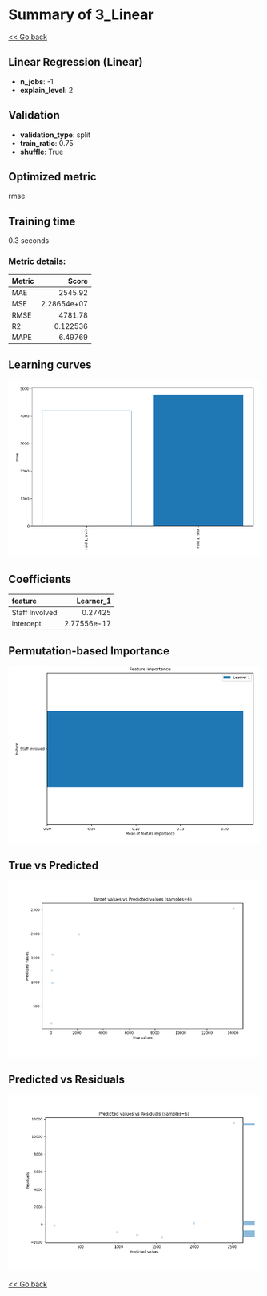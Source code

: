 # Summary of 3_Linear

[<< Go back](../README.md)


## Linear Regression (Linear)
- **n_jobs**: -1
- **explain_level**: 2

## Validation
 - **validation_type**: split
 - **train_ratio**: 0.75
 - **shuffle**: True

## Optimized metric
rmse

## Training time

0.3 seconds

### Metric details:
| Metric   |          Score |
|:---------|---------------:|
| MAE      | 2545.92        |
| MSE      |    2.28654e+07 |
| RMSE     | 4781.78        |
| R2       |    0.122536    |
| MAPE     |    6.49769     |



## Learning curves
![Learning curves](learning_curves.png)

## Coefficients
| feature        |   Learner_1 |
|:---------------|------------:|
| Staff Involved | 0.27425     |
| intercept      | 2.77556e-17 |


## Permutation-based Importance
![Permutation-based Importance](permutation_importance.png)
## True vs Predicted

![True vs Predicted](true_vs_predicted.png)


## Predicted vs Residuals

![Predicted vs Residuals](predicted_vs_residuals.png)



[<< Go back](../README.md)
